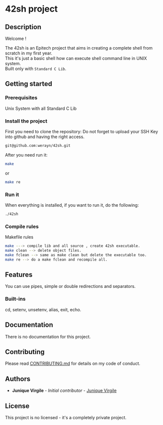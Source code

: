 # 42sh project

## Description

Welcome !

The 42sh is an Epitech project that aims in creating a complete shell from scratch in my first year.  
This it's just a basic shell how can execute shell command line in UNIX system.  
Built only with `Standard C Lib`.

## Getting started
### Prerequisites

Unix System with all Standard C Lib

### Install the project

First you need to clone the repository:
Do not forget to upload your SSH Key into github and having the right access.

```bash
git@github.com:werayn/42sh.git
```

After you need run it:

```bash
make
```

or

```bash
make re
```

### Run it

When everything is installed, if you want to run it, do the following:

```bash
./42sh
```

### Compile rules

Makefile rules 
```bash
make ---> compile lib and all source , create 42sh executable.  
make clean --> delete object files.  
make fclean --> same as make clean but delete the executable too.  
make re --> do a make fclean and recompile all.  
```

## Features

You can use pipes, simple or double redirections and separators.

### Built-ins

cd, setenv, unsetenv, alias, exit, echo.

## Documentation

There is no documentation for this project.

## Contributing

Please read [CONTRIBUTING.md](CONTRIBUTING.md) for details on my code of conduct.

## Authors

* **Junique Virgile** - *Initial contributor* - [Junique Virgile](https://github.com/werayn)

## License

This project is no licensed - it's a completely private project.
